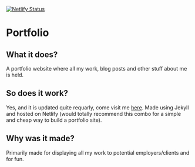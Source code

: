 [![Netlify Status](https://api.netlify.com/api/v1/badges/de7deca9-5a09-4871-85da-961238e9c17d/deploy-status)](https://app.netlify.com/sites/astar/deploys)

# Portfolio

## What it does?
A portfolio website where all my work, blog posts and other stuff about me is held.

## So does it work?
Yes, and it is updated quite requarly, come visit me [here](https://www.ajarjis.com "My Portfolio Site").
Made using Jekyll and hosted on Netlify (would totally recommend this combo for a simple and cheap way to build a portfolio site). 

## Why was it made?
Primarily made for displaying all my work to potential employers/clients and for fun.
